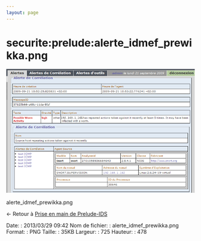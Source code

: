 ```yaml
---
layout: page
---
```


securite:prelude:alerte\_idmef\_prewikka.png
============================================

[![alerte\_idmef\_prewikka.png](../../../assets/media/securite/prelude/alerte_idmef_prewikka.png@cache=&w=725&h=478 "alerte_idmef_prewikka.png")](../../../assets/media/securite/prelude/alerte_idmef_prewikka.png@cache= "Afficher le fichier original")

alerte\_idmef\_prewikka.png

← Retour à [Prise en main de
Prelude-IDS](../../../securite/prelude/prelude-use.html "securite:prelude:prelude-use")

Date:
:   2013/03/29 09:42
Nom de fichier:
:   alerte\_idmef\_prewikka.png
Format:
:   PNG
Taille:
:   35KB
Largeur:
:   725
Hauteur:
:   478

